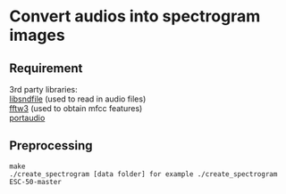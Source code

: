 # Convert audios into spectrogram images


## Requirement

3rd party libraries:  
[libsndfile](http://www.mega-nerd.com/libsndfile/#Download) (used to read in audio files)  
[fftw3](http://www.fftw.org/download.html) (used to obtain mfcc features)   
[portaudio](http://www.portaudio.com/download.html) 



## Preprocessing

```
make
./create_spectrogram [data folder] for example ./create_spectrogram ESC-50-master
```


